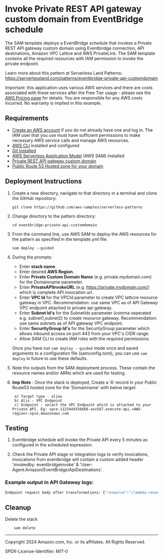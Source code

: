 # Invoke Private REST API gateway custom domain from EventBridge schedule

The SAM template deploys a EventBridge schedule that invokes a Private REST API gateway custom domain using Eventbridge connection, API destinations, Amazon VPC Lattice and AWS PrivateLink. The SAM template contains all the required resources with IAM permission to invoke the private endpoint.

Learn more about this pattern at Serverless Land Patterns: https://serverlessland.com/patterns/eventbridge-private-api-customdomain

Important: this application uses various AWS services and there are costs associated with these services after the Free Tier usage - please see the [AWS Pricing page](https://aws.amazon.com/pricing/) for details. You are responsible for any AWS costs incurred. No warranty is implied in this example.

## Requirements

* [Create an AWS account](https://portal.aws.amazon.com/gp/aws/developer/registration/index.html) if you do not already have one and log in. The IAM user that you use must have sufficient permissions to make necessary AWS service calls and manage AWS resources.
* [AWS CLI](https://docs.aws.amazon.com/cli/latest/userguide/install-cliv2.html) installed and configured
* [Git Installed](https://git-scm.com/book/en/v2/Getting-Started-Installing-Git)
* [AWS Serverless Application Model](https://docs.aws.amazon.com/serverless-application-model/latest/developerguide/serverless-sam-cli-install.html) (AWS SAM) installed
* [Private REST API gateway custom domain](https://docs.aws.amazon.com/apigateway/latest/developerguide/apigateway-private-custom-domains-tutorial.html)
* [Public Route 53 Hosted zone for your domain](https://docs.aws.amazon.com/Route53/latest/DeveloperGuide/AboutHZWorkingWith.html)


## Deployment Instructions

1. Create a new directory, navigate to that directory in a terminal and clone the GitHub repository:
    ``` 
    git clone https://github.com/aws-samples/serverless-patterns
    ```
2. Change directory to the pattern directory:
    ```
    cd eventbridge-private-api-customdomain
    ```

3. From the command line, use AWS SAM to deploy the AWS resources for the pattern as specified in the template.yml file:
    ```
    sam deploy --guided
    ```
5. During the prompts:

    * Enter **stack name**.
    * Enter desired **AWS Region**.
    * Enter **Private Custom Domain Name** (e.g. private.mydomain.com) for the Domainname parameter.
    * Enter **PrivateAPIInvokeURL**  (e.g. https://private.mydomain.com/<apigw-resource-path>) which is complete API invocation url.
    * Enter **VPC Id** for the VPCId parameter to create VPC latticre resource gateway in VPC. Recommendation: use same VPC as of API Gateway VPC endpoint attached to private api gateway. 
    * Enter **Subnet Id's** for the SubnetIds parameter (comma seperated e.g. subnet1,subnet2) to create resource gateway. Recommendation: use same subnets as of API gateway VPC endpoint. 
    * Enter **SecurityGroup Id's** for the SecurityGroup parameter which allows inbound access on port 443 from your VPC's CIDR range.
    * Allow SAM CLI to create IAM roles with the required permissions.

    Once you have run `sam deploy --guided` mode once and saved arguments to a configuration file (samconfig.toml), you can use `sam deploy` in future to use these defaults.

6. Note the outputs from the SAM deployment process. These contain the resource names and/or ARNs which are used for testing.

7. **Imp Note** : Once the stack is deployed, Create a 'A' record in your Public Route53 hosted zone for the 'Domainname' with below target:
        
        a) Target type - alias
        b) Alis - VPC Endpoint
        c) Endpoint - select the VPC Endpoint which is attached to your Private API. Eg: vpce-1123444556666-avx567.execute-api.<AWS-region>.vpce.amazonaws.com


## Testing

1. Eventbridge schedule will invoke the Private API every 5 minutes as configured in the scheduled expression.

2. Check the Private API stage or integration logs to verify invocations, invocations from eventbridge will contain a custom added header 'invokedby: eventbridgeinvoke' & 'User-Agent:Amazon/EventBridge/ApiDestinations'.


### Example output in API Gateway logs:

```bash
Endpoint request body after transformations: {"resource":"/lambda-resource","path":"/lambda-resource","httpMethod":"GET","headers":{"Accept-Encoding":"gzip, x-gzip, deflate, br","Content-Type":"application/json; charset=utf-8","Host":"HOSTNAME","invokedby":"eventbridgeinvoke","User-Agent":"Amazon/EventBridge/ApiDestinations","x-amzn-vpc-id":"vpc-1111222c123456c","x-amzn-vpce-config":"1","x-amzn-vpce-id":"vpce-112233c3344bb4",},"
```


## Cleanup
 
Delete the stack
```bash
    sam delete
```

----
Copyright 2024 Amazon.com, Inc. or its affiliates. All Rights Reserved.

SPDX-License-Identifier: MIT-0
